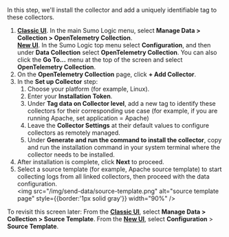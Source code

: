 In this step, we'll install the collector and add a uniquely identifiable tag to these collectors.

1. [**Classic UI**](/docs/get-started/sumo-logic-ui-classic). In the main Sumo Logic menu, select **Manage Data > Collection > OpenTelemetry Collection**.<br/>[**New UI**](/docs/get-started/sumo-logic-ui). In the Sumo Logic top menu select **Configuration**, and then under **Data Collection** select **OpenTelemetry Collection**. You can also click the **Go To...** menu at the top of the screen and select **OpenTelemetry Collection**.
1. On the **OpenTelemetry Collection** page, click **+ Add Collector**.
1. In the **Set up Collector** step:
   1. Choose your platform (for example, Linux).
   1. Enter your **Installation Token**.
   1. Under **Tag data on Collector level**, add a new tag to identify these collectors for their corresponding use case (for example, if you are running Apache, set application = Apache)
   1. Leave the **Collector Settings** at their default values to configure collectors as remotely managed.
   1. Under **Generate and run the command to install the collector**, copy and run the installation command in your system terminal where the collector needs to be installed.
1. After installation is complete, click **Next** to proceed.
1. Select a source template (for example, Apache source template) to start collecting logs from all linked collectors, then proceed with the data configuration.<br/><img src="/img/send-data/source-template.png" alt="source template page" style={{border:'1px solid gray'}} width="90%" />

To revisit this screen later: From the [**Classic UI**](/docs/get-started/sumo-logic-ui-classic), select **Manage Data > Collection > Source Template**. From the [**New UI**](/docs/get-started/sumo-logic-ui), select **Configuration** > **Source Template**.
